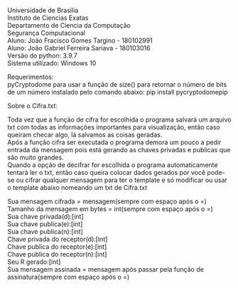 Universidade de Brasilia<br /> 
Instituto de Ciencias Exatas<br /> 
Departamento de Ciencia da Computação<br /> 
Segurança Computacional<br /> 
Aluno: João Fracisco Gomes Targino - 180102991<br /> 
Aluno: João Gabriel Ferreira Sariava - 180103016<br /> 
Versão do python: 3.9.7<br /> 
Sistema utilizado: Windows 10<br /> 

Requerimentos:<br /> 
pyCryptodome para usar a função de size() para retornar o número de bits de um número instalado pelo comando abaixo:
pip install pycryptodomepip

Sobre o Cifra.txt:<br /> 

Toda vez que a função de cifra for escolhida o programa salvará um arquivo txt com todas as informações importantes para visualização,
então caso queiram checar algo, lá salvamos as coisas geradas.<br /> 
Após a função cifra ser executada o programa demora um pouco a pedir entrada da mensagem pois está gerando as chaves privadas e publicas
que são muito grandes.<br /> 
Quando a opção de decifrar for escolhida o programa automaticamente tentará ler o txt, então caso queira colocar dados gerados por você
pode-se ou cifrar qualquer mensagem para ter o template e só modificar ou usar o template abaixo nomeando um txt de Cifra.txt<br /> 

Sua mensagem cifrada = mensagem(sempre com espaço após o =)<br /> 
Tamanho da mensagem em bytes = int(sempre com espaço após o =)<br /> 
Sua chave privada(d):[int]<br /> 
Sua chave publica(e):[int]<br /> 
Sua chave publica(n):[int]<br /> 
Chave privada do receptor(d):[int]<br /> 
Chave publica do receptor(e):[int]<br /> 
Chave publica do receptor(n):[int]<br /> 
Seu R gerado:[int]<br /> 
Sua mensagem assinada = mensagem após passar pela função de assinatura(sempre com espaço após o =)<br /> 
